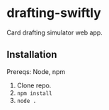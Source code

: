# drafting-swiftly

Card drafting simulator web app.

## Installation
Prereqs: Node, npm

1. Clone repo.
2. `npm install`
3. `node .`
